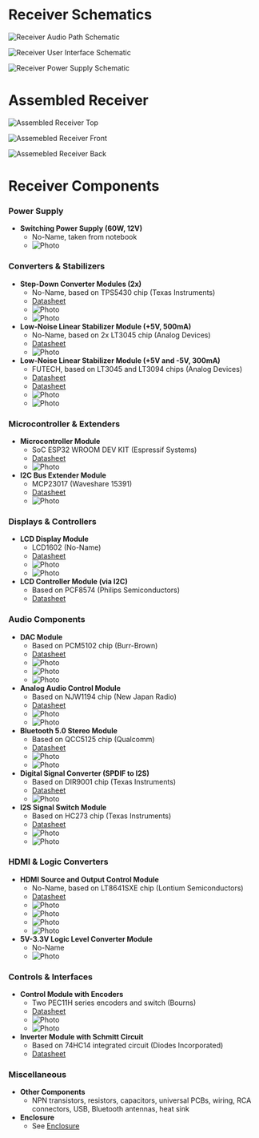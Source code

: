 # Receiver Schematics

![Receiver Audio Path Schematic](../receiver/receiver_audio_path.png)

![Receiver User Interface Schematic](../receiver/receiver_interface_control_signals.png)

![Receiver Power Supply Schematic](../receiver/receiver_power_supply_schematics.png)

# Assembled Receiver

![Assembled Receiver Top](../receiver/assembled_receiver_top.jpg)

![Assemebled Receiver Front](../receiver/assembled_receiver_front.jpg)

![Assemebled Receiver Back](../receiver/assembled_receiver_back.jpg)

# Receiver Components

### Power Supply
- **Switching Power Supply (60W, 12V)**
  - No-Name, taken from notebook
  - ![Photo](../receiver/No_Name_switching_power_supply.jpg)

### Converters & Stabilizers
- **Step-Down Converter Modules (2x)**
  - No-Name, based on TPS5430 chip (Texas Instruments)
  - [Datasheet](../receiver/tps5430.pdf)
  - ![Photo](../receiver/tps5430_module1.jpg)
  - ![Photo](../receiver/tps5430_module2.jpg)
- **Low-Noise Linear Stabilizer Module (+5V, 500mA)**
  - No-Name, based on 2x LT3045 chip (Analog Devices)
  - [Datasheet](../receiver/lt3045.pdf)
  - ![Photo](../receiver/LT3045_module.jpg)
- **Low-Noise Linear Stabilizer Module (+5V and -5V, 300mA)**
  - FUTECH, based on LT3045 and LT3094 chips (Analog Devices)
  - [Datasheet](../receiver/LT3094.pdf)
  - [Datasheet](../receiver/lt3045.pdf)
  - ![Photo](../receiver/LT3094_LT3045_module_top.jpg)
  - ![Photo](../receiver/LT3094_LT3045_module_bottom.jpg)

### Microcontroller & Extenders
- **Microcontroller Module**
  - SoC ESP32 WROOM DEV KIT (Espressif Systems)
  - [Datasheet](../receiver/ESP-WROOM-32_datasheet.pdf)
  - ![Photo](../receiver/ESP32_WROOM_dev_kit.jpg)
- **I2C Bus Extender Module**
  - MCP23017 (Waveshare 15391)
  - [Datasheet](../receiver/MCP23017.pdf)
  - ![Photo](../receiver/mcp23017_module.jpg)

### Displays & Controllers
- **LCD Display Module**
  - LCD1602 (No-Name)
  - [Datasheet](../receiver/LCD1602.pdf)
  - ![Photo](../receiver/LCD1602_top.jpg)
  - ![Photo](../receiver/lcd1602_bottom.jpg)
- **LCD Controller Module (via I2C)**
  - Based on PCF8574 (Philips Semiconductors)
  - [Datasheet](../receiver/pcf8574.pdf)

### Audio Components
- **DAC Module**
  - Based on PCM5102 chip (Burr-Brown)
  - [Datasheet](../receiver/pcm5102a.pdf)
  - ![Photo](../receiver/PCM5102A_module_top1.jpg)
  - ![Photo](../receiver/PCM5102A_module_top2.jpg)
  - ![Photo](../receiver/PCM5102A_module_bottom.jpg)
- **Analog Audio Control Module**
  - Based on NJW1194 chip (New Japan Radio)
  - [Datasheet](../receiver/NJW1194.PDF)
  - ![Photo](../receiver/njw1194_module_top.jpg)
  - ![Photo](../receiver/njw1194_module_bottom.jpg)
- **Bluetooth 5.0 Stereo Module**
  - Based on QCC5125 chip (Qualcomm)
  - [Datasheet](../receiver/SJR-BTM525_SPEC.pdf)
  - ![Photo](../receiver/bluetooth_QCC5125_module_top.jpg)
  - ![Photo](../receiver/bluetooth_QCC5125_module_bottom.jpg)
- **Digital Signal Converter (SPDIF to I2S)**
  - Based on DIR9001 chip (Texas Instruments)
  - [Datasheet](../receiver/dir9001.pdf)
  - ![Photo](../receiver/dir9001_top.jpg)
- **I2S Signal Switch Module**
  - Based on HC273 chip (Texas Instruments)
  - [Datasheet](../receiver/cd54hc573.pdf)
  - ![Photo](../receiver/i2s_switch_module.jpg)
  - ![Photo](../receiver/i2s_switch.jpg)

### HDMI & Logic Converters
- **HDMI Source and Output Control Module**
  - No-Name, based on LT8641SXE chip (Lontium Semiconductors)
  - [Datasheet](../receiver/LT8641SXE_Product_Brief.pdf)
  - ![Photo](../receiver/HDMI_module_top.jpg)
  - ![Photo](../receiver/HDMI_module_bottom2.jpg)
  - ![Photo](../receiver/HDMI_DIR9001_module_top1.jpg)
  - ![Photo](../receiver/HDMI_DIR9001_module_bottom.jpg)
- **5V-3.3V Logic Level Converter Module**
  - No-Name
  - ![Photo](../receiver/logic_level_converter.jpg)

### Controls & Interfaces
- **Control Module with Encoders**
  - Two PEC11H series encoders and switch (Bourns)
  - [Datasheet](../receiver/pec11h-1879218.pdf)
  - ![Photo](../receiver/encoders_module_top.jpg)
  - ![Photo](../receiver/encoders_module_bottom.jpg)
- **Inverter Module with Schmitt Circuit**
  - Based on 74HC14 integrated circuit (Diodes Incorporated)
  - [Datasheet](../receiver/74HC14.pdf)

### Miscellaneous
- **Other Components**
  - NPN transistors, resistors, capacitors, universal PCBs, wiring, RCA connectors, USB, Bluetooth antennas, heat sink
- **Enclosure**
  - See [Enclosure](../enclosure/readme.md)


